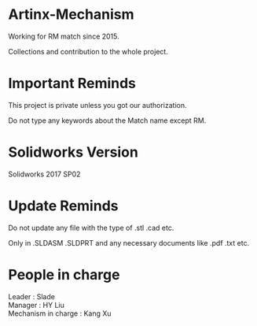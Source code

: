 # Artinx-Mechanism

Working for RM match since 2015.  

Collections and contribution to the whole project.  

# Important Reminds

This project is private unless you got our authorization.  

Do not type any keywords about the Match name except RM.  

# Solidworks Version  

Solidworks 2017 SP02

# Update Reminds

Do not update any file with the type of .stl .cad etc.  

Only in .SLDASM .SLDPRT and any necessary documents like .pdf .txt etc.  

# People in charge  

Leader : Slade  
Manager : HY Liu  
Mechanism in charge : Kang Xu  
